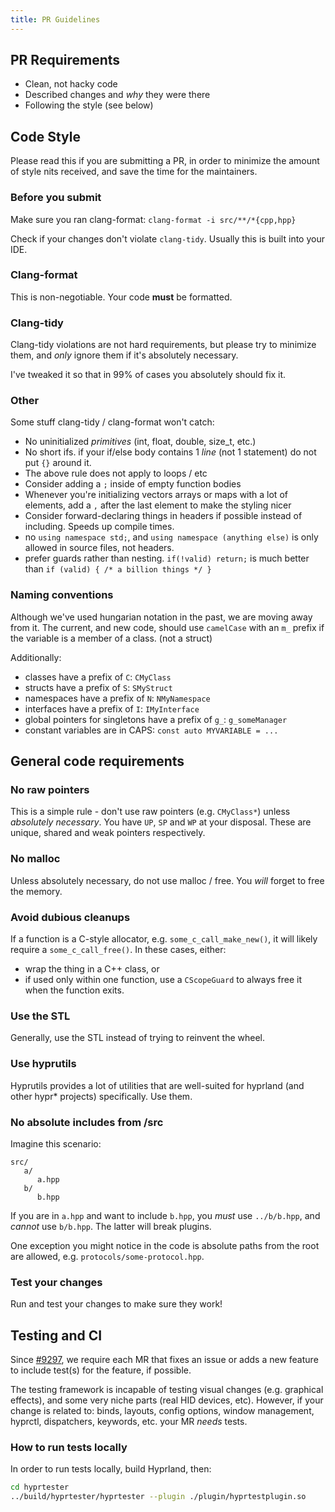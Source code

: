 ```yaml
---
title: PR Guidelines
---
```


## PR Requirements

- Clean, not hacky code
- Described changes and _why_ they were there
- Following the style (see below)

## Code Style

Please read this if you are submitting a PR, in order to minimize the amount of style nits received, and save
the time for the maintainers.

### Before you submit

Make sure you ran clang-format: `clang-format -i src/**/*{cpp,hpp}`

Check if your changes don't violate `clang-tidy`. Usually this is built into your IDE.

### Clang-format

This is non-negotiable. Your code **must** be formatted.

### Clang-tidy

Clang-tidy violations are not hard requirements, but please try to minimize them, and
_only_ ignore them if it's absolutely necessary.

I've tweaked it so that in 99% of cases you absolutely should fix it.

### Other

Some stuff clang-tidy / clang-format won't catch:
- No uninitialized _primitives_ (int, float, double, size_t, etc.)
- No short ifs. if your if/else body contains 1 _line_ (not 1 statement) do not put `{}` around it.
- The above rule does not apply to loops / etc
- Consider adding a `;` inside of empty function bodies
- Whenever you're initializing vectors arrays or maps with a lot of elements, add a `,` after the last element to make the styling nicer
- Consider forward-declaring things in headers if possible instead of including. Speeds up compile times.
- no `using namespace std;`, and `using namespace (anything else)` is only allowed in source files, not headers.
- prefer guards rather than nesting. `if(!valid) return;` is much better than `if (valid) { /* a billion things */ }`

### Naming conventions
Although we've used hungarian notation in the past, we are moving away from it.
The current, and new code, should use `camelCase` with an `m_` prefix if the variable is a member of a class. (not a struct)

Additionally:
 - classes have a prefix of `C`: `CMyClass`
 - structs have a prefix of `S`: `SMyStruct`
 - namespaces have a prefix of `N`: `NMyNamespace`
 - interfaces have a prefix of `I`: `IMyInterface`
 - global pointers for singletons have a prefix of `g_`: `g_someManager`
 - constant variables are in CAPS: `const auto MYVARIABLE = ...`

## General code requirements

### No raw pointers
This is a simple rule - don't use raw pointers (e.g. `CMyClass*`) unless _absolutely necessary_. You have `UP`, `SP` and `WP` at your disposal.
These are unique, shared and weak pointers respectively.

### No malloc
Unless absolutely necessary, do not use malloc / free. You _will_ forget to free the memory.

### Avoid dubious cleanups
If a function is a C-style allocator, e.g. `some_c_call_make_new()`, it will likely require a `some_c_call_free()`. In these cases, either:
 - wrap the thing in a C++ class, or
 - if used only within one function, use a `CScopeGuard` to always free it when the function exits.

### Use the STL
Generally, use the STL instead of trying to reinvent the wheel.

### Use hyprutils
Hyprutils provides a lot of utilities that are well-suited for hyprland (and other hypr* projects) specifically. Use them.

### No absolute includes from /src
Imagine this scenario:
```
src/
   a/
      a.hpp
   b/
      b.hpp
```

If you are in `a.hpp` and want to include `b.hpp`, you _must_ use `../b/b.hpp`, and _cannot_ use `b/b.hpp`. The latter will break plugins.

One exception you might notice in the code is absolute paths from the root are allowed, e.g. `protocols/some-protocol.hpp`.

### Test your changes
Run and test your changes to make sure they work!

## Testing and CI

Since [#9297](https://github.com/hyprwm/Hyprland/pull/9297), we require each MR that fixes an issue
or adds a new feature to include test(s) for the feature, if possible.

The testing framework is incapable of testing visual changes (e.g. graphical effects), and some very
niche parts (real HID devices, etc). However, if your change is related to: binds, layouts, config options,
window management, hyprctl, dispatchers, keywords, etc. your MR _needs_ tests.

### How to run tests locally

In order to run tests locally, build Hyprland, then:
```sh
cd hyprtester
../build/hyprtester/hyprtester --plugin ./plugin/hyprtestplugin.so
```
